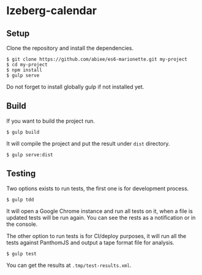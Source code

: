 # Izeberg-calendar

Setup
-----
Clone the repository and install the dependencies.

    $ git clone https://github.com/abiee/es6-marionette.git my-project
    $ cd my-project
    $ npm install
    $ gulp serve

Do not forget to install globally gulp if not installed yet.

Build
------
If you want to build the project run.

    $ gulp build

It will compile the project and put the result under `dist` directory.

    $ gulp serve:dist

Testing
---------
Two options exists to run tests, the first one is for development process.

    $ gulp tdd

It will open a Google Chrome instance and run all tests on it, when a file is updated tests will be run again. You can see the rests as a notification or in the console.

The other option to run tests is for CI/deploy purposes, it will run all the tests against PanthomJS and output a tape format file for analysis.

    $ gulp test

You can get the results at `.tmp/test-results.xml`.


